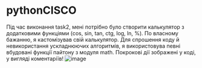# pythonCISCO
Під час виконання task2, мені потрібно було створити калькулятор з додатковими функціями (cos, sin, tan, ctg, log, ln, %). По власному бажанню, я кастомізував свій калькулятор.
Для спрошення коду й невикористання ускладнюючих алгоритмів, я використовува певні вбудовані функції пайтону з  модуля math.
Покрокові дії зображені у коді, у вигляді коментаріїв!
![image](https://user-images.githubusercontent.com/75033343/122737117-64e4c980-d289-11eb-828a-2250dfff64c9.png)

